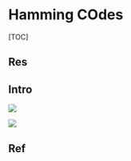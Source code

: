 # Hamming COdes

[TOC]



## Res


## Intro
![](../../../../../../../Assets/Pics/Screenshot%202023-06-24%20at%2010.15.03%20PM.png)

![](../../../../../../../Assets/Pics/Screenshot%202023-06-24%20at%2010.15.15%20PM.png)



## Ref
[👍 汉明码——计算机网络——全网最通俗的讲解]: https://blog.csdn.net/qq_19782019/article/details/87452394

[Hamming Distance (汉明距离)]: https://blog.csdn.net/chouisbo/article/details/54906909

[最小汉明码距和数据编码的纠错能力的关系]: https://blog.csdn.net/weixin_45783996/article/details/116203267

[汉明距离及其高效计算方式]: https://www.jianshu.com/p/52f9317ca0a6

